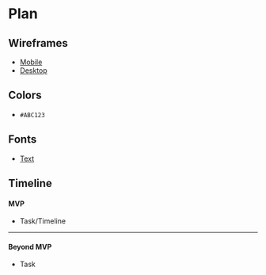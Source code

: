 # Plan

## Wireframes
* [Mobile]()
* [Desktop]()

## Colors
* `#ABC123`

## Fonts
* [Text](URL)

## Timeline

#### MVP

* Task/Timeline

---

#### Beyond MVP

* Task








<!-- DO NOT USE THIS YET

| Name | Glows | Grows |
| Jehan| ------- | ------- |
|   |   |
|   |   |
|   |   |
|   |   |
|   |   |
|   |   |

-->
